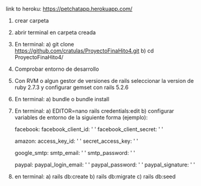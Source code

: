 link to heroku: https://petchatapp.herokuapp.com/

1) crear carpeta
2) abrir terminal en carpeta creada
3) En terminal:
    a) git clone https://github.com/cratulas/ProyectoFinaHito4.git
    b) cd ProyectoFinaHito4/
4) Comprobar entorno de desarrollo
5) Con RVM o algun gestor de versiones de rails seleccionar la version de ruby 2.7.3 y configurar gemset con rails 5.2.6
6) En terminal:
    a) bundle o bundle install
7) En terminal:
    a) EDITOR=nano rails credentials:edit
    b) configurar variables de entorno de la siguiente forma (ejemplo):
    
    facebook:
        facebook_client_id: ' '
        facebook_client_secret: ' '

    amazon:
        access_key_id: ' '
        secret_access_key: ' '

    google_smtp:
        smtp_email: ' '
        smtp_password: ' '

    paypal:
        paypal_login_email: ' '
        paypal_password: ' '
        paypal_signature: ' '

8) en terminal:
    a) rails db:create
    b) rails db:migrate
    c) rails db:seed